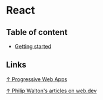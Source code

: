 # React

## Table of content

* [Getting started](getting%20started.md)

## Links

[↑ Progressive Web Apps](https://web.dev/progressive-web-apps/)

[↑ Philip Walton's articles on web.dev](https://web.dev/authors/philipwalton/)

